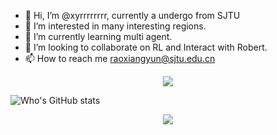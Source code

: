 
- 👋 Hi, I’m @xyrrrrrrrr, currently a undergo from SJTU
- 👀 I’m interested in many interesting regions.
- 🌱 I’m currently learning multi agent.
- 💞️ I’m looking to collaborate on RL and Interact with Robert.
- 📫 How to reach me raoxiangyun@sjtu.edu.cn

<div align="center"> <img src="https://activity-graph.herokuapp.com/graph?username=xyrrrrrrrr&theme=xcode" /> </div>


<div align="left|right">
  
  
![Who's GitHub stats](https://github-readme-stats.vercel.app/api?username=xyrrrrrrrr)
  
 <div align="center"> <img src="https://github-readme-streak-stats.herokuapp.com/?user=xyrrrrrrrr" /> </div>

</div>


